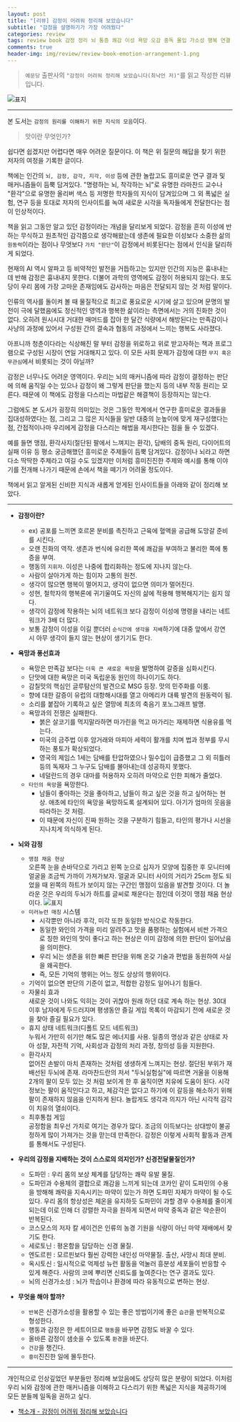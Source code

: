 ```yaml
---  
layout: post  
title: "[리뷰] 감정이 어려워 정리해 보았습니다"  
subtitle: "감정을 설명하기가 가장 어려웠다"  
categories: review  
tags: review book 감정 정리 뇌 통증 쾌감 이성 욕망 오감 중독 몰입 가소성 행복 연결     
comments: true  
header-img: img/review/review-book-emotion-arrangement-1.png
---  
```

  
> `예문당` 출판사의 `"감정이 어려워 정리해 보았습니다(최낙언 저)"`를 읽고 작성한 리뷰입니다.  

![표지](https://theorydb.github.io/assets/img/review/review-book-emotion-arrangement-1.png)  

---

본 도서는 `감정의 원리를 이해하기 위한 지식의 모음`이다.

> 맛이란 무엇인가?

쉽다면 쉽겠지만 어렵다면 매우 어려운 질문이다. 이 책은 위 질문의 해답을 찾기 위한 저자의 여정을 기록한 글이다. 

책에는 인간의 `뇌, 감정, 감각, 지각, 이성` 등에 관한 놀랍고도 흥미로운 연구 결과 및 매커니즘들이 듬뿍 담겨있다. "명령하는 뇌, 착각하는 뇌"로 유명한 라마찬드 교수나 "환각"으로 유명한 올리버 색스 등 저명한 학자들의 지식이 담겨있으며 그 외 폭넓은 실험, 연구 등을 토대로 저자의 인사이트를 녹여 새로운 시각을 독자들에게 전달한다는 점이 인상적이다.

책을 읽고 그동안 알고 있던 감정이라는 개념을 달리보게 되었다. 감정을 흔히 이성에 반하는 무식하고 원초적인 감각쯤으로 생각해왔는데 생존에 필요한 이성보다 소중한 삶의 `원동력`이라는 점이나 무엇보다 `가치 "판단"`이 감정에서 비롯된다는 점에서 인식을 달리하게 되었다.

현재의 AI 역시 알파고 등 비약적인 발전을 거듭하고는 있지만 인간의 지능은 흉내내는 데 반해 감정은 흉내내지 못한다. 더불어 과학의 영역에도 감정이 허용되지 않는다. 포도당이 우리 몸에 가장 고마운 존재임에도 감사하는 마음은 전달되지 않는 것 처럼 말이다. 

인류의 역사를 돌이켜 볼 때 물질적으로 최고로 풍요로운 시기에 살고 있으며 문명의 발전이 극에 달했음에도 정신적인 영역과 행복한 삶이라는 측면에서는 거의 진화한 것이 없다. 오히려 원시시대 거대한 매머드를 잡아 한 달간 식량에서 해방된다는 만족감이나 사냥의 과정에 있어서 구성원 간의 결속과 협동의 과정에서 느끼는 행복도 사라졌다.

아프니까 청춘이다라는 식상해진 말 부터 감정을 위로하고 위로 받고자하는 책과 프로그램으로 구성된 시장이 연일 거대해지고 있다. 이 모든 사회 문제가 감정에 대한 `무지 혹은 무관심`에서 비롯되는 것이 아닐까?

감정은 너무나도 어려운 영역이다. 우리는 뇌의 매커니즘에 따라 감정이 결정하는 판단에 의해 움직일 수는 있으나 감정이 왜 그렇게 판단을 했는지 등의 내부 작동 원리는 모른다. 때문에 이 책에도 감정을 다스리는 마법같은 해결책이 등장하지는 않는다.

그럼에도 본 도서가 굉장히 의미있는 것은 그동안 학계에서 연구한 흥미로운 결과들을 집대성하였다는 점, 그리고 그 많은 지식들을 일반 대중의 눈높이에 맞게 재구성했다는 점, 간접적이나마 우리에게 감정을 다스리는 해법을 제시한다는 점을 들 수 있겠다.

예를 들면 맹점, 환각사지(절단된 팔에서 느껴지는 환각), 담배의 중독 원리, 다이어트의 실패 이유 등 평소 궁금해했던 흥미로운 주제들이 듬뿍 담겨있다. 감정이나 뇌라고 하면 다소 딱딱한 주제라고 여길 수도 있겠지만 이처럼 흥미진진한 주제와 예시를 통해 이야기를 전개해 나가기 때문에 손에서 책을 떼기가 어려울 정도이다.

책에서 읽고 알게된 신비한 지식과 새롭게 얻게된 인사이트들을 아래와 같이 정리해 보았다. 

---

* __감정이란?__  
  + ex) 공포를 느끼면 호르몬 분비를 촉진하고 근육에 혈액을 공급해 도망갈 준비를 시킨다.
  + 오랜 진화의 역작. 생존과 번식에 유리한 쪽에 쾌감을 부여하고 불리한 쪽에 통증을 부여.
  + 행동의 `지휘자`. 이성은 나중에 합리화하는 정도에 지나지 않는다.
  + 사람이 살아가게 하는 힘이자 고통의 원천.
  + 생각이 많으면 행복이 멀어지고, 생각이 없으면 의미가 멀어진다.
  + 성현, 철학자의 행복론에 귀기울여도 자신의 삶에 적용해 행복해지기는 쉽지 않다.
  + 생각이 감정에 작용하는 뇌의 네트워크 보다 감정이 이성에 명령을 내리는 네트워크가 3배 더 많다.
  + 보통 감정이 이성을 이길 뿐더러 `순식간에 생각을 지배`하기에 대중 앞에서 강연 시 아무 생각이 들지 않는 현상이 생기기도 한다. 

* __욕망과 풍선효과__  
  + 욕망은 만족감 보다는 `더욱 큰 새로운 욕망`을 발명하여 갈증을 심화시킨다.
  + 단맛에 대한 욕망은 미국 독립운동 원인의 하나이기도 하다.
  + 감칠맛의 핵심인 글루탐산의 발견으로 MSG 등장. 맛의 민주화를 이룸.
  + 향에 대한 갈증이 유럽의 대항해시대를 열고 아메리카 대륙 발견의 원동력이 됨.
  + 소리를 붙잡아 기록하고 싶은 열망에 최초의 축음기 포노그래프 발명.
  + 욕망과의 전쟁은 실패한다.
    - 붉은 살코기를 먹지말라하면 마가린을 먹고 마가리는 재제하면 식용유를 먹는다.
    - 미국의 금주법 이후 암거래와 마피아 세력이 활개를 치며 법과 정부를 무시하는 풍토가 확상되었다.
    - 영국의 제임스 1세는 담배를 탄압하였으나 밀수입이 급증했고 그 외 히틀러 등의 독재자 그 누구도 담배를 몰아내는데 성공하지 못했다.
    - 네덜란드의 경우 대마를 허용하자 오히려 마약으로 인한 피해가 줄었다.
  + `타인의 욕망`을 욕망한다.
    - 남들이 좋아하는 것을 좋아하고, 남들이 하고 싶은 것을 하고 싶어하는 현상. 애초에 타인의 욕망을 욕망하도록 설계되어 있다. 아기가 엄마의 웃음을 따라하는 것 처럼.
    - 이 때문에 자신이 진짜 원하는 것을 구분하기 힘들고, 타인의 평가나 시선을 지나치게 의식하게 된다. 

* __뇌와 감정__  
  - `맹점 채움 현상`  
    오른쪽 눈을 손바닥으로 가리고 왼쪽 눈으로 십자가 모양에 집중한 후 모니터에 얼굴을 조금씩 가까이 가져가보자. 얼굴과 모니터 사이의 거리가 25cm 정도 되었을 때 왼쪽의 하트가 보이지 않는 구간인 맹점이 있음을 발견할 것이다. 더 놀라운 것은 우리의 두뇌가 하트를 글씨로 채운다는 점인데 이것이 맹점 채움 현상이다.
    ![표지](https://theorydb.github.io/assets/img/review/review-book-emotion-arrangement-2.png) 
  - `미러뉴런 매칭` 시스템  
    + 시각뿐만 아니라 후각, 미각 또한 동일한 방식으로 작동한다.
    + 동일한 와인의 가격을 미리 알려주고 맛을 품평하는 실험에서 비싼 가격으로 칭한 와인의 맛이 좋다고 하는 현상은 이미 감정에 의한 판단이 일어났음을 의미한다. 
    + 우리 뇌는 생존을 위한 빠른 판단을 위해 온갖 기술과 편법을 동원하여 사실을 왜곡한다.
    + 즉, 모든 기억의 행위는 어느 정도 상상의 행위이다.
  - 기억이 없으면 판단의 기준이 없고, 적합한 감정도 일어나기 힘들다. 
  - 자물쇠 효과  
    새로운 것이 나와도 익히는 것이 귀찮아 원래 하던 대로 계속 하는 현상. 30대 이후 남자에게 두드러지며 평생동안 즐길 게임 목록이 마감되기 전에 새로운 것을 찾아 즐길 필요가 있다.
  - 휴지 상태 네트워크(디폴트 모드 네트워크)  
    누워서 가만히 쉬기만 해도 많은 에너지를 사용. 일종의 명상과 같은 상태로 자아 성찰, 자전적 기억, 사회성과 감정의 처리 과정, 창의성 등을 지원한다.
  - 환각사지  
    없어진 손발이 마치 존재하는 것처럼 생생하게 느껴지는 현상. 절단된 부위가 재배선된 두뇌에 존재. 라마찬드란의 저서 "두뇌실험실"에 따르면 거울을 이용해 2개의 팔이 모두 있는 것 처럼 보이게 한 후 움직이면 치유에 도움이 된다. 
    시각 정보는 팔이 움직인다고 하고, 체감각은 없다고 하기에 이 갈등을 해소하기 위해 팔이 존재하지 않음을 인지하게 된다. 놀랍게도 생각과 의지가 아닌 시각적 감각이 치유의 열쇠이다.
  - 최후통첩 게임  
    공정함을 최우선 가치로 여기는 경우가 많다. 조금의 이득보다는 상대방이 불공정하게 많이 가져가는 것을 맏는데 만족한다. 감정은 이렇게 사회적 활동과 관계를 통해서도 구성된다. 

* __우리의 감정을 지배하는 것이 스스로의 의지인가? 신경전달물질인가?__  
  + 도파민 : 우리 몸의 보상 체계를 담당하는 쾌락 유발 물질. 
  + 도파민과 수용체의 결합으로 쾌감을 느끼게 되는데 코카인 같이 도파민의 수용을 방해해 쾌락을 지속시키는 마약이 있는가 하면 도파민 자체가 마약이 될 수도 있다. 우리 몸의 항상성은 체온을 유지하듯 도파민이 과할 경우 수용체를 줄이게 되는데 이로 인해 더 강렬한 자극을 원하게 되면서 마약 중독과 같은 악순환이 반복된다. 
  + 코스모스의 저자 칼 세이건은 인류의 농경 기원을 식량이 아닌 마약 재배에서 찾기도 한다.
  + 세로토닌 : 평온함을 담당하는 신경 물질.
  + 엔도르핀 : 모르핀보다 훨씬 강력한 내인성 마약물질. 출산, 사망시 최대 분비.
  + 옥시토신 : 일시적으로 억제성 뉴런 활동을 억눌러 흥분성 세포들이 반응할 수 있게 해준다. 사람의 코에 뿌리면 신뢰도를 높여준다는 연구 결과도 있다. 
  + 뇌의 신경가소성 : 뇌가 학습이나 환경에 따라 유동적으로 변하는 현상. 

* __무엇을 해야 할까?__  
  + `반복`은 신경가소성을 활용할 수 있는 좋은 방법이기에 좋은 `습관`을 반복적으로 형성한다.
  + 행동과 감정은 한 세트이므로 `행동`을 바꾸면 감정도 바꿀 수 있다.
  + 올바른 감정이 샘솟을 수 있도록 `환경`을 바꾼다.
  + `건강`을 챙긴다. 
  + `흥미`진진한 일에 몰두한다.

---

개인적으로 인상깊었던 부분들만 정리해 보았음에도 상당히 많은 분량이 되었다. 이처럼 우리 뇌와 감정에 관한 매커니즘을 이해하고 다스리기 위한 폭넓은 지식을 제공하기에 모든 분들께 일독을 권하고 싶다.


* [책소개 - 감정이 어려워 정리해 보았습니다](http://www.yes24.com/Product/Goods/92305212?OzSrank=1)


